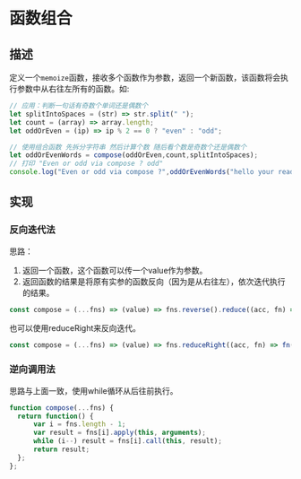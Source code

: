 # 函数组合 #

## 描述 ##

定义一个`memoize`函数，接收多个函数作为参数，返回一个新函数，该函数将会执行参数中从右往左所有的函数。如:

```JavaScript
// 应用：判断一句话有奇数个单词还是偶数个
let splitIntoSpaces = (str) => str.split(" ");
let count = (array) => array.length;
let oddOrEven = (ip) => ip % 2 == 0 ? "even" : "odd";

// 使用组合函数 先拆分字符串 然后计算个数 随后看个数是奇数个还是偶数个
let oddOrEvenWords = compose(oddOrEven,count,splitIntoSpaces);
// 打印 "Even or odd via compose ? odd"
console.log("Even or odd via compose ?",oddOrEvenWords("hello your reading about composition"));
```

## 实现 ##

### 反向迭代法 ###

思路：

1. 返回一个函数，这个函数可以传一个value作为参数。
2. 返回函数的结果是将原有实参的函数反向（因为是从右往左），依次迭代执行的结果。

```JavaScript
const compose = (...fns) => (value) => fns.reverse().reduce((acc, fn) => fn(acc), value);
```

也可以使用reduceRight来反向迭代。

```JavaScript
const compose = (...fns) => (value) => fns.reduceRight((acc, fn) => fn(acc), value);
```

### 逆向调用法 ###

思路与上面一致，使用while循环从后往前执行。

```JavaScript
function compose(...fns) {
  return function() {
      var i = fns.length - 1;
      var result = fns[i].apply(this, arguments);
      while (i--) result = fns[i].call(this, result);
      return result;
  };
};
```
